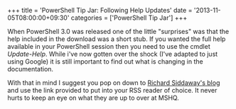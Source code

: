+++
title = 'PowerShell Tip Jar: Following Help Updates'
date = '2013-11-05T08:00:00+09:30'
categories = ['PowerShell Tip Jar']
+++

When PowerShell 3.0 was released one of the little "surprises" was
that the help included in the download was a short stub. If you wanted the
full help available in your PowerShell session then you need to use the cmdlet
*Update-Help*. While i've now gotten over the shock (I've adapted to
just using Google) it is still important to find out what is changing in the
documentation.

With that in mind I suggest you pop on down to
[Richard Siddaway's blog](http://richardspowershellblog.wordpress.com/2013/07/04/powershell-help-rss-feed/)
and use the link provided to put into your RSS reader of choice.
It never hurts to keep an eye on what they are up to over at MSHQ.
